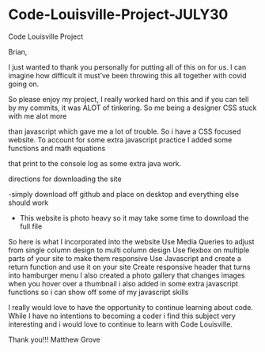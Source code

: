 # Code-Louisville-Project-JULY30



Code Louisville Project







Brian,







I just wanted to thank you personally for putting all of this on for us. I can imagine how difficult it must’ve been throwing this all together with covid going on. 







So please enjoy my project, I really worked hard on this and if you can tell by my commits, it was ALOT of tinkering. So me being a designer CSS stuck with me alot more



than javascript which gave me a lot of trouble. So i have a CSS focused website. To account for some extra javascript practice I added some functions and math equations



that print to the console log as some extra java work.







directions for downloading the site



-simply download off github and place on desktop and everything else should work



- This website is photo heavy so it may take some time to download the full file






So here is what I incorporated into the website
Use Media Queries to adjust from single column design to multi column design
Use flexbox on multiple parts of your site to make them responsive
Use Javascript and create a return function and use it on your site
Create responsive header that turns into hamburger menu
I also created a photo gallery that changes images when you hover over a thumbnail
 i also added in some extra javascript functions so i can show off some of my javascript skills

I really would love to have the opportunity to continue learning about code. While I have no intentions to becoming a coder i find this subject very interesting and i would love to continue to learn with Code Louisville.

Thank you!!!
Matthew Grove

